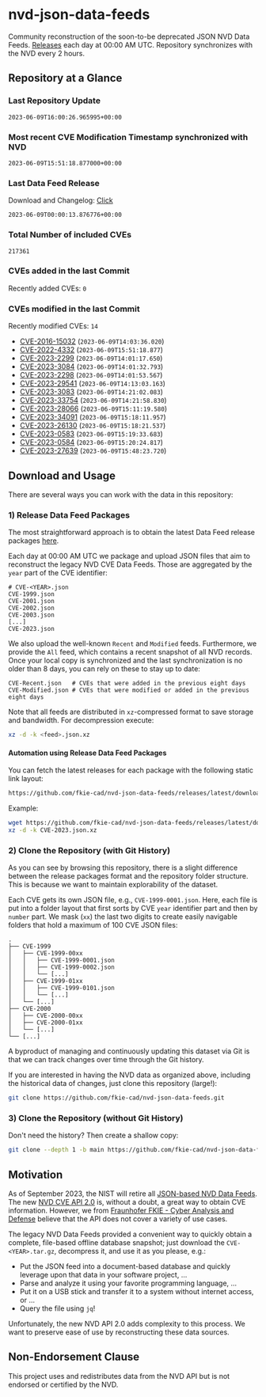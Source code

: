 # nvd-json-data-feeds

Community reconstruction of the soon-to-be deprecated JSON NVD Data Feeds. 
[Releases](https://github.com/fkie-cad/nvd-json-data-feeds/releases/latest) each day at 00:00 AM UTC.
Repository synchronizes with the NVD every 2 hours.

## Repository at a Glance

### Last Repository Update

```plain
2023-06-09T16:00:26.965995+00:00
```

### Most recent CVE Modification Timestamp synchronized with NVD

```plain
2023-06-09T15:51:18.877000+00:00
```

### Last Data Feed Release

Download and Changelog: [Click](https://github.com/fkie-cad/nvd-json-data-feeds/releases/latest)

```plain
2023-06-09T00:00:13.876776+00:00
```

### Total Number of included CVEs

```plain
217361
```

### CVEs added in the last Commit

Recently added CVEs: `0`



### CVEs modified in the last Commit

Recently modified CVEs: `14`

* [CVE-2016-15032](CVE-2016/CVE-2016-150xx/CVE-2016-15032.json) (`2023-06-09T14:03:36.020`)
* [CVE-2022-4332](CVE-2022/CVE-2022-43xx/CVE-2022-4332.json) (`2023-06-09T15:51:18.877`)
* [CVE-2023-2299](CVE-2023/CVE-2023-22xx/CVE-2023-2299.json) (`2023-06-09T14:01:17.650`)
* [CVE-2023-3084](CVE-2023/CVE-2023-30xx/CVE-2023-3084.json) (`2023-06-09T14:01:32.793`)
* [CVE-2023-2298](CVE-2023/CVE-2023-22xx/CVE-2023-2298.json) (`2023-06-09T14:01:53.567`)
* [CVE-2023-29541](CVE-2023/CVE-2023-295xx/CVE-2023-29541.json) (`2023-06-09T14:13:03.163`)
* [CVE-2023-3083](CVE-2023/CVE-2023-30xx/CVE-2023-3083.json) (`2023-06-09T14:21:02.083`)
* [CVE-2023-33754](CVE-2023/CVE-2023-337xx/CVE-2023-33754.json) (`2023-06-09T14:21:58.830`)
* [CVE-2023-28066](CVE-2023/CVE-2023-280xx/CVE-2023-28066.json) (`2023-06-09T15:11:19.580`)
* [CVE-2023-34091](CVE-2023/CVE-2023-340xx/CVE-2023-34091.json) (`2023-06-09T15:18:11.957`)
* [CVE-2023-26130](CVE-2023/CVE-2023-261xx/CVE-2023-26130.json) (`2023-06-09T15:18:21.537`)
* [CVE-2023-0583](CVE-2023/CVE-2023-05xx/CVE-2023-0583.json) (`2023-06-09T15:19:33.683`)
* [CVE-2023-0584](CVE-2023/CVE-2023-05xx/CVE-2023-0584.json) (`2023-06-09T15:20:24.817`)
* [CVE-2023-27639](CVE-2023/CVE-2023-276xx/CVE-2023-27639.json) (`2023-06-09T15:48:23.720`)


## Download and Usage

There are several ways you can work with the data in this repository:

### 1) Release Data Feed Packages

The most straightforward approach is to obtain the latest Data Feed release packages [here](https://github.com/fkie-cad/nvd-json-data-feeds/releases/latest).

Each day at 00:00 AM UTC we package and upload JSON files that aim to reconstruct the legacy NVD CVE Data Feeds.
Those are aggregated by the `year` part of the CVE identifier:

```
# CVE-<YEAR>.json
CVE-1999.json
CVE-2001.json
CVE-2002.json
CVE-2003.json
[...]
CVE-2023.json
```

We also upload the well-known `Recent` and `Modified` feeds.
Furthermore, we provide the `All` feed, which contains a recent snapshot of all NVD records.
Once your local copy is synchronized and the last synchronization is no older than 8 days, you can rely on these to stay up to date:

```plain
CVE-Recent.json   # CVEs that were added in the previous eight days
CVE-Modified.json # CVEs that were modified or added in the previous eight days
```

Note that all feeds are distributed in `xz`-compressed format to save storage and bandwidth.
For decompression execute:

```sh
xz -d -k <feed>.json.xz
```


#### Automation using Release Data Feed Packages

You can fetch the latest releases for each package with the following static link layout:

```sh
https://github.com/fkie-cad/nvd-json-data-feeds/releases/latest/download/CVE-<YEAR>.json.xz
```

Example:

```sh
wget https://github.com/fkie-cad/nvd-json-data-feeds/releases/latest/download/CVE-2023.json.xz
xz -d -k CVE-2023.json.xz
```

### 2) Clone the Repository (with Git History)

As you can see by browsing this repository, there is a slight difference between the release packages format and the repository folder structure.
This is because we want to maintain explorability of the dataset.

Each CVE gets its own JSON file, e.g., `CVE-1999-0001.json`.
Here, each file is put into a folder layout that first sorts by CVE `year` identifier part and then by `number` part.
We mask (`xx`) the last two digits to create easily navigable folders that hold a maximum of 100 CVE JSON files:

```plain
.
├── CVE-1999
│   ├── CVE-1999-00xx
│   │   ├── CVE-1999-0001.json
│   │   ├── CVE-1999-0002.json
│   │   └── [...]
│   ├── CVE-1999-01xx
│   │   ├── CVE-1999-0101.json
│   │   └── [...]
│   └── [...]
├── CVE-2000
│   ├── CVE-2000-00xx
│   ├── CVE-2000-01xx
│   └── [...]
└── [...]
```

A byproduct of managing and continuously updating this dataset via Git is that we can track changes over time through the Git history.

If you are interested in having the NVD data as organized above, including the historical data of changes, just clone this repository (large!):

```sh
git clone https://github.com/fkie-cad/nvd-json-data-feeds.git
```

### 3) Clone the Repository (without Git History)

Don't need the history? Then create a shallow copy:

```sh
git clone --depth 1 -b main https://github.com/fkie-cad/nvd-json-data-feeds.git
```

## Motivation

As of September 2023, the NIST will retire all [JSON-based NVD Data Feeds](https://nvd.nist.gov/vuln/data-feeds#divRetirementBanner-1).
The new [NVD CVE API 2.0](https://nvd.nist.gov/developers/vulnerabilities) is, without a doubt, a great way to obtain CVE information.
However, we from [Fraunhofer FKIE - Cyber Analysis and Defense](https://www.fkie.fraunhofer.de/en/departments/cad.html) believe that the API does not cover a variety of use cases.

The legacy NVD Data Feeds provided a convenient way to quickly obtain a complete, file-based offline database snapshot; just download the `CVE-<YEAR>.tar.gz`, decompress it, and use it as you please, e.g.:

* Put the JSON feed into a document-based database and quickly leverage upon that data in your software project, ...
* Parse and analyze it using your favorite programming language, ...
* Put it on a USB stick and transfer it to a system without internet access, or ...
* Query the file using `jq`!

Unfortunately, the new NVD API 2.0 adds complexity to this process.
We want to preserve ease of use by reconstructing these data sources.

## Non-Endorsement Clause

This project uses and redistributes data from the NVD API but is not endorsed or certified by the NVD.